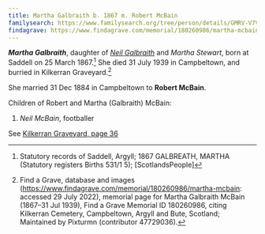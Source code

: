 ```yaml
---
title: Martha Galbraith b. 1867 m. Robert McBain
familysearch: https://www.familysearch.org/tree/person/details/GMRV-V7V
findagrave: https://www.findagrave.com/memorial/180260986/martha-mcbain
---
```

***Martha Galbraith***, daughter of *[Neil Galbraith](galbraith-neil-1841.md)* and *Martha Stewart*,  born at Saddell on 25 March 1867.[^birth]  She died 31 July 1939 in Campbeltown, and burried in Kilkerran Graveyard.[^burial]

She married 31 Dec 1884 in Campbeltown to **Robert McBain**.

Children of Robert and Martha (Galbraith) McBain:

1. *Neil McBain*, footballer

See [Kilkerran Graveyard, page 36](/sources/kilkerran-graveyard.md#page-36)

[^birth]: Statutory records of Saddell, Argyll; 1867 GALBREATH, MARTHA (Statutory registers Births 531/1 5); [ScotlandsPeople]

[^burial]: Find a Grave, database and images (https://www.findagrave.com/memorial/180260986/martha-mcbain: accessed 29 July 2022), memorial page for Martha Galbraith McBain (1867–31 Jul 1939), Find a Grave Memorial ID 180260986, citing Kilkerran Cemetery, Campbeltown, Argyll and Bute, Scotland; Maintained by Pixturmn (contributor 47729036).
